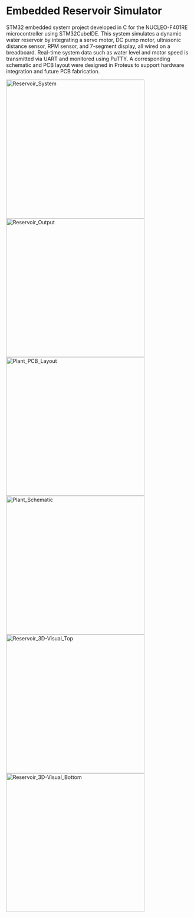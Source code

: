 # Embedded Reservoir Simulator
STM32 embedded system project developed in C for the NUCLEO-F401RE microcontroller using STM32CubeIDE. This system simulates a dynamic water reservoir by integrating a servo motor, DC pump motor, ultrasonic distance sensor, RPM sensor, and 7-segment display, all wired on a breadboard. Real-time system data such as water level and motor speed is transmitted via UART and monitored using PuTTY. A corresponding schematic and PCB layout were designed in Proteus to support hardware integration and future PCB fabrication. 

<img width="375" alt="Reservoir_System" src="https://github.com/user-attachments/assets/2bc2be93-436a-4423-b621-2b746e28418c" />
<img width="375" alt="Reservoir_Output" src="https://github.com/user-attachments/assets/5ff2ab29-41d3-4091-a65f-d980f05a1503" />
<img width="375" alt="Plant_PCB_Layout" src="https://github.com/user-attachments/assets/b74a7179-4c46-4ce1-83cb-be0c4a8f5a4c" />
<img width="375" alt="Plant_Schematic" src="https://github.com/user-attachments/assets/be5f9e31-02c6-4ddb-88d9-1dd65fd8423a" />
<img width="375" alt="Reservoir_3D-Visual_Top" src="https://github.com/user-attachments/assets/59939424-6e44-4996-b1d9-dcaadcaedd89" />
<img width="375" alt="Reservoir_3D-Visual_Bottom" src="https://github.com/user-attachments/assets/9477b433-ad49-4a5c-8bec-1e663c36220f" />
